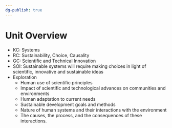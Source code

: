 ```yaml
---
dg-publish: true
---
```

# Unit Overview
- KC: Systems
- RC: Sustainability, Choice, Causality
- GC: Scientific and Technical Innovation
- SOI: Sustainable systems will require making choices in light of scientific, innovative and sustainable ideas
- Exploration
	- Human use of scientific principles
	- Impact of scientific and technological advances on communities and environments
	- Human adaptation to current needs
	- Sustainable development goals and methods
	- Nature of human systems and their interactions with the environment
	- The causes, the process, and the consequences of these interactions.
